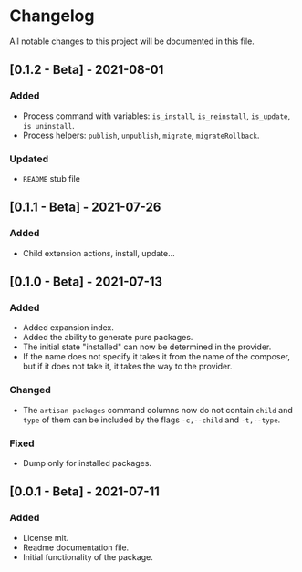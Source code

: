 # ChangelogAll notable changes to this project will be documented in this file.## [0.1.2 - Beta] - 2021-08-01### Added- Process command with variables: `is_install`, `is_reinstall`, `is_update`,`is_uninstall`.- Process helpers: `publish`, `unpublish`, `migrate`, `migrateRollback`.### Updated- `README` stub file## [0.1.1 - Beta] - 2021-07-26### Added- Child extension actions, install, update...## [0.1.0 - Beta] - 2021-07-13### Added- Added expansion index.- Added the ability to generate pure packages.- The initial state "installed" can now be determined in the provider.- If the name does not specify it takes it from the name of the composer,   but if it does not take it, it takes the way to the provider.### Changed- The `artisan packages` command columns now do not contain `child`   and `type` of them can be included by the flags `-c,--child` and `-t,--type`.### Fixed- Dump only for installed packages.## [0.0.1 - Beta] - 2021-07-11### Added- License mit.- Readme documentation file.- Initial functionality of the package.
